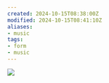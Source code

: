 ```yaml
---
created: 2024-10-15T08:38:00Z
modified: 2024-10-15T08:41:10Z
aliases:
- music
tags:
- form
- music
---
```


<div class="banner">

![](../albums/lonely-metro/oyster.png)

</div>
